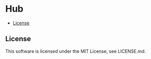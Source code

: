# Hub

- [License](#license)

## License
This software is licensed under the MIT License, see LICENSE.md.